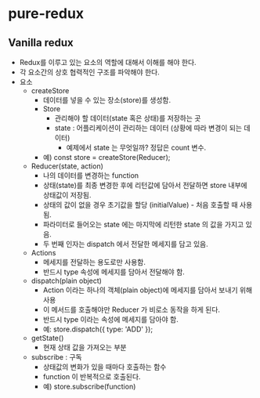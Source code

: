 # pure-redux

## Vanilla redux

* Redux를 이루고 있는 요소의 역할에 대해서 이해를 해야 한다.
* 각 요소간의 상호 협력적인 구조를 파악해야 한다.
* 요소
  * createStore
    * 데이터를 넣을 수 있는 장소(store)를 생성함.   
    * Store
      * 관리해야 할 데이터(state 혹은 상태)를 저장하는 곳
      * state : 어플리케이션이 관리하는 데이터 (상황에 따라 변경이 되는 데이터)
        * 예제에서 state 는 무엇일까? 정답은 count 변수.
    * 예) const store = createStore(Reducer);
  * Reducer(state, action)
    * 나의 데이터를 변경하는 function
    * 상태(state)를 최종 변경한 후에 리턴값에 담아서 전달하면 store 내부에 상태값이 저장됨.
    * 상태의 값이 없을 경우 초기값을 할당 (initialValue) - 처음 호출할 때 사용됨.
    * 파라미터로 들어오는 state 에는 마지막에 리턴한 state 의 값을 가지고 있음.  
    * 두 번째 인자는 dispatch 에서 전달한 메세지를 담고 있음.
  * Actions
    * 메세지를 전달하는 용도로만 사용함.
    * 반드시 type 속성에 메세지를 담아서 전달해야 함. 
  * dispatch(plain object)
    * Action 이라는 하나의 객체(plain object)에 메세지를 담아서 보내기 위해 사용
    * 이 메서드를 호출해야만 Reducer 가 비로소 동작을 하게 된다.
    * 반드시 type 이라는 속성에 메세지를 담아야 함.
    * 예: store.dispatch({ type: 'ADD' });
  * getState()
    * 현재 상태 값을 가져오는 부분
  * subscribe : 구독
    * 상태값의 변화가 있을 때마다 호출하는 함수
    * function 이 반복적으로 호출된다.
    * 예) store.subscribe(function)
